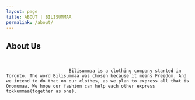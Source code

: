 ```yaml
---
layout: page
title: ABOUT | BILISUMMAA
permalink: /about/
---
```


<!-- This is the base Jekyll theme. You can find out more info about customizing your Jekyll theme, as well as basic Jekyll usage documentation at [jekyllrb.com](https://jekyllrb.com/)

You can find the source code for Minima at GitHub:
[jekyll][jekyll-organization] /
[minima](https://github.com/jekyll/minima)

You can find the source code for Jekyll at GitHub:
[jekyll][jekyll-organization] /
[jekyll](https://github.com/jekyll/jekyll)


[jekyll-organization]: https://github.com/jekyll -->
<section id="aboutUs">
			<div class="container">
				<div class="row">
					<div class="col-12 about-wrap">
						<h1>About Us</h1>
						<br>
						<p>

							Bilisummaa is a clothing company started in Toronto. The word Bilisummaa was chosen because it means Freedom. And we intend to do that on our clothes, as we plan to express all that is Oromumaa. We hope our fashion can help each other express tokkummaa(together as one). 
</p>                     
						<!-- <p>A great About Us page helps builds trust between you and your customers. The more content you provide about you and your business, the more confident people will be when purchasing from your store.

						Your About Us page might include:

						Who you are
						Why you sell the items you sell
						Where you are located
						How long you have been in business
						How long you have been running your online shop
						Who are the people on your team
						Contact information
						Social links (Twitter, Facebook)
						To edit the content on this page, go to the Pages section of your Shopify admin.</p> -->



</div>

</div>
</div>				


</section>




						